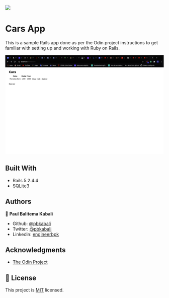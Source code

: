 ![](https://img.shields.io/badge/Microverse-blueviolet)

# Cars App

This is a sample Rails app done as per the Odin project instructions to get familiar with setting up and working with Ruby on Rails.

![screenshot](./app_screenshot.png)

## Built With

- Rails 5.2.4.4
- SQLite3

## Authors

👤 **Paul Balitema Kabali**

- Github: [@pbkabali](https://github.com/pbkabali)
- Twitter: [@pbkabali](https://twitter.com/pbkabali)
- Linkedin: [engineerbpk](https://linkedin.com/in/engineerbpk)

## Acknowledgments

- [The Odin Project](https://www.theodinproject.com/)

## 📝 License

This project is [MIT](https://opensource.org/licenses/MIT) licensed.

